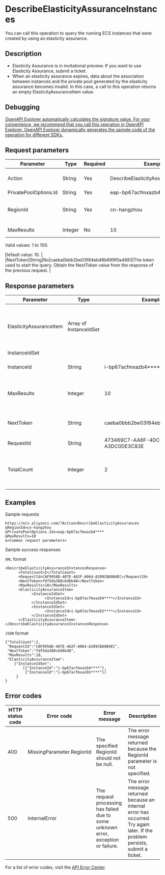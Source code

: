 # DescribeElasticityAssuranceInstances

You can call this operation to query the running ECS instances that were created by using an elasticity assurance.

## Description

-   Elasticity Assurance is in invitational preview. If you want to use Elasticity Assurance, submit a ticket.
-   When an elasticity assurance expires, data about the association between instances and the private pool generated by the elasticity assurance becomes invalid. In this case, a call to this operation returns an empty ElasticityAssuranceItem value.

## Debugging

[OpenAPI Explorer automatically calculates the signature value. For your convenience, we recommend that you call this operation in OpenAPI Explorer. OpenAPI Explorer dynamically generates the sample code of the operation for different SDKs.](https://api.aliyun.com/#product=Ecs&api=DescribeElasticityAssuranceInstances&type=RPC&version=2014-05-26)

## Request parameters

|Parameter|Type|Required|Example|Description|
|---------|----|--------|-------|-----------|
|Action|String|Yes|DescribeElasticityAssuranceInstances|The operation that you want to perform. Set the value to DescribeElasticityAssuranceInstances. |
|PrivatePoolOptions.Id|String|Yes|eap-bp67acfmxazb4\*\*\*\*|The ID of the elasticity assurance. |
|RegionId|String|Yes|cn-hangzhou|The region ID of the elasticity assurance. You can call the [DescribeRegions](~~25609~~) operation to query the most recent region list. |
|MaxResults|Integer|No|10|The number of entries to return on each page.

Valid values: 1 to 100.

Default value: 10. |
|NextToken|String|No|caeba0bbb2be03f84eb48b699f0a4883|The token used to start the query. Obtain the NextToken value from the response of the previous request. |

## Response parameters

|Parameter|Type|Example|Description|
|---------|----|-------|-----------|
|ElasticityAssuranceItem|Array of InstanceIdSet| |The instances that were created by using the elasticity assurance. |
|InstanceIdSet| | | |
|InstanceId|String|i-bp67acfmxazb4\*\*\*\*|The ID of the instance. |
|MaxResults|Integer|10|The number of entries returned per page. |
|NextToken|String|caeba0bbb2be03f84eb48b699f0a4883|The token used to start the next query. |
|RequestId|String|473469C7-AA6F-4DC5-B3DB-A3DC0DE3C83E|The ID of the request. |
|TotalCount|Integer|2|The number of entries that meet the query conditions. |

## Examples

Sample requests

```
https://ecs.aliyuncs.com/?Action=DescribeElasticityAssurances
&RegionId=cn-hangzhou
&PrivatePoolOptions.Ids=eap-bp67acfmxazb4****
&MaxResults=10
&<Common request parameters>
```

Sample success responses

`XML` format

```
<DescribeElasticityAssuranceInstancesResponse>
      <TotalCount>2</TotalCount>
      <RequestId>CAF995AD-487E-4A2F-A064-A209CBA9B4EC</RequestId>
      <NextToken>fdf5da380c6d6b48</NextToken>
      <MaxResults>10</MaxResults>
      <ElasticityAssuranceItem>
            <InstanceIdSet>
                  <InstanceId>i-bp67acfmxazb4****</InstanceId>
            </InstanceIdSet>
            <InstanceIdSet>
                  <InstanceId>i-bp67acfmxazb5****</InstanceId>
            </InstanceIdSet>
      </ElasticityAssuranceItem>
</DescribeElasticityAssuranceInstancesResponse>
```

`JSON` format

```
{"TotalCount":2,
 "RequestId":"CAF995AD-487E-4A2F-A064-A209CBA9B4EC",
 "NextToken":"fdf5da380c6d6b48",
 "MaxResults":10,
 "ElasticityAssuranceItem":
    {"InstanceIdSet":
        [{"InstanceId":"i-bp67acfmxazb4****"},
         {"InstanceId":"i-bp67acfmxazb5****"}]
     }
}
```

## Error codes

|HTTP status code|Error code|Error message|Description|
|----------------|----------|-------------|-----------|
|400|MissingParameter.RegionId|The specified RegionId should not be null.|The error message returned because the RegionId parameter is not specified.|
|500|InternalError|The request processing has failed due to some unknown error, exception or failure.|The error message returned because an internal error has occurred. Try again later. If the problem persists, submit a ticket.|

For a list of error codes, visit the [API Error Center](https://error-center.alibabacloud.com/status/product/Ecs).

